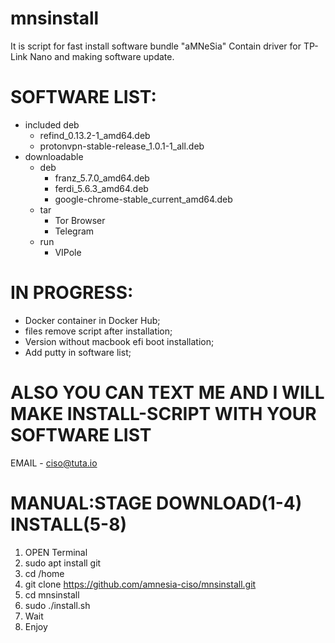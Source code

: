 # mnsinstall
It is script for fast install software bundle "aMNeSia"
Contain driver for TP-Link Nano and making software update.
# SOFTWARE LIST:
- included deb
    - refind_0.13.2-1_amd64.deb
    - protonvpn-stable-release_1.0.1-1_all.deb 
- downloadable
   - deb
     - franz_5.7.0_amd64.deb
     - ferdi_5.6.3_amd64.deb
     - google-chrome-stable_current_amd64.deb
   - tar
     - Tor Browser
     - Telegram
   - run
     - VIPole


# IN PROGRESS:
* Docker container in Docker Hub; 
* files remove script after installation;  
* Version without macbook efi boot installation;
* Add putty in software list;


# ALSO YOU CAN TEXT ME AND I WILL MAKE INSTALL-SCRIPT WITH YOUR SOFTWARE LIST
EMAIL - ciso@tuta.io

# MANUAL:STAGE DOWNLOAD(1-4) INSTALL(5-8)
1. OPEN Terminal
2. sudo apt install git
3. cd /home
4. git clone https://github.com/amnesia-ciso/mnsinstall.git
5. cd mnsinstall
6. sudo ./install.sh
7. Wait
8. Enjoy


